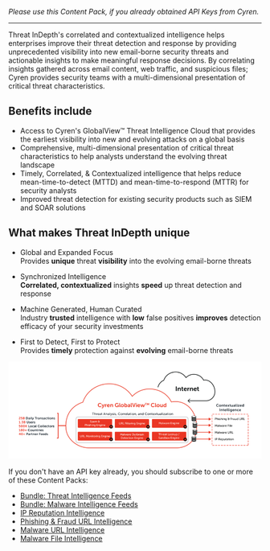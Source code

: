 *Please use this Content Pack, if you already obtained API Keys from Cyren.*

---

Threat InDepth's correlated and contextualized intelligence helps enterprises improve their threat detection and response by providing unprecedented visibility into new email-borne security threats and actionable insights to make meaningful response decisions. By correlating insights gathered across email content, web traffic, and suspicious files; Cyren provides security teams with a multi-dimensional presentation of critical threat characteristics.

## Benefits include

- Access to Cyren's GlobalView™ Threat Intelligence Cloud that provides the earliest visibility into new and evolving attacks on a global basis
- Comprehensive, multi-dimensional presentation of critical threat characteristics to help analysts understand the evolving threat landscape
- Timely, Correlated, & Contextualized intelligence that helps reduce mean-time-to-detect (MTTD) and mean-time-to-respond (MTTR) for security analysts
- Improved threat detection for existing security products such as SIEM and SOAR solutions

## What makes Threat InDepth unique

- Global and Expanded Focus  
  Provides **unique** threat **visibility** into the evolving email-borne threats

- Synchronized Intelligence  
  **Correlated, contextualized** insights **speed** up threat detection and response

- Machine Generated, Human Curated  
  Industry **trusted** intelligence with **low** false positives **improves** detection efficacy of your security investments

- First to Detect, First to Protect  
  Provides **timely** protection against **evolving** email-borne threats

![Cyren GlobalView Cloud](binary_files/Cyren_GlobalViewCloud_V2.png)

If you don't have an API key already, you should subscribe to one or more of these Content Packs:

- [Bundle: Threat Intelligence Feeds](#/market/browse/CyrenThreatInDepthFullBundle)
- [Bundle: Malware Intelligence Feeds](#/market/browse/CyrenThreatInDepthMalwareBundle)
- [IP Reputation Intelligence](#/market/browse/CyrenThreatInDepthIPReputationFeed)
- [Phishing & Fraud URL Intelligence](#/market/browse/CyrenThreatInDepthPhishingURLFeed)
- [Malware URL Intelligence](#/market/browse/CyrenThreatInDepthMalwareURLFeed)
- [Malware File Intelligence](#/market/browse/CyrenThreatInDepthMalwareFileFeed)
